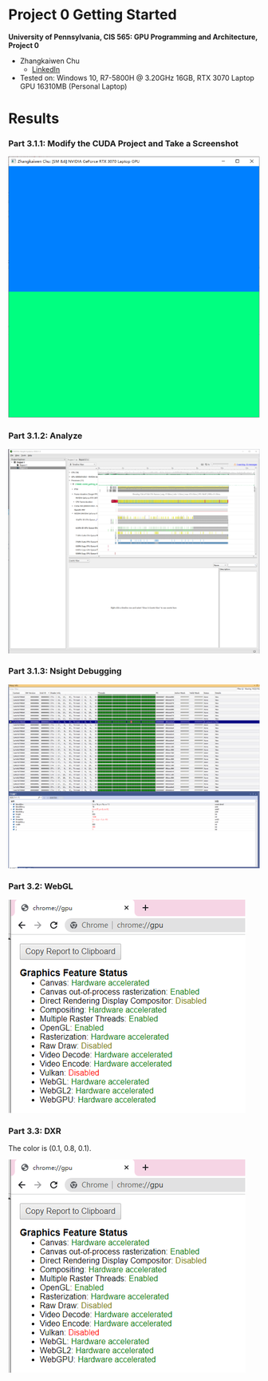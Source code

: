Project 0 Getting Started
====================

**University of Pennsylvania, CIS 565: GPU Programming and Architecture, Project 0**

* Zhangkaiwen Chu
  * [LinkedIn](https://www.linkedin.com/in/zhangkaiwen-chu-b53060225/)
* Tested on: Windows 10, R7-5800H @ 3.20GHz 16GB, RTX 3070 Laptop GPU 16310MB (Personal Laptop)

Results
====================

### Part 3.1.1: Modify the CUDA Project and Take a Screenshot

![](images/image1.png)

### Part 3.1.2: Analyze

![](images/image2.png)

### Part 3.1.3: Nsight Debugging

![](images/image3.png)

### Part 3.2: WebGL

![](images/image4.png)

### Part 3.3: DXR

The color is (0.1, 0.8, 0.1).

![](images/image4.png)